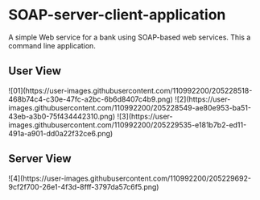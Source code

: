 # SOAP-server-client-application
 A simple Web service for a bank using SOAP-based web services.
This a command line application.

<h2>User View</h2>
![01](https://user-images.githubusercontent.com/110992200/205228518-468b74c4-c30e-47fc-a2bc-6b6d8407c4b9.png)
![2](https://user-images.githubusercontent.com/110992200/205228549-ae80e953-ba51-43eb-a3b0-75f434442310.png)
![3](https://user-images.githubusercontent.com/110992200/205229535-e181b7b2-ed11-491a-a901-dd0a22f32ce6.png)
<br>
<h2>Server View</h2>
![4](https://user-images.githubusercontent.com/110992200/205229692-9cf2f700-26e1-4f3d-8fff-3797da57c6f5.png)
